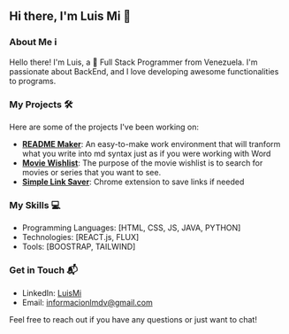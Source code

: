 ## Hi there, I'm Luis Mi 👋

### About Me ℹ️

Hello there! I'm Luis, a 🚀 Full Stack Programmer from Venezuela. I'm passionate about BackEnd, and I love developing awesome functionalities to programs. 

### My Projects 🛠️

Here are some of the projects I've been working on:

- **[README Maker]([link-to-project](https://github.com/lumi-tip/README-Maker-react))**: An easy-to-make work environment that will tranform what you write into md syntax just as if you were working with Word
- **[Movie Wishlist]([link-to-project](https://github.com/lumi-tip/Movie-wishlist-JS))**: The purpose of the movie wishlist is to search for movies or series that you want to see.
- **[Simple Link Saver]([link-to-project](https://github.com/lumi-tip/LinkSaver_Extension))**: Chrome extension to save links if needed

### My Skills 💻

- Programming Languages: [HTML, CSS, JS, JAVA, PYTHON]
- Technologies: [REACT.js, FLUX]
- Tools: [BOOSTRAP, TAILWIND]

### Get in Touch 📬

- LinkedIn: [LuisMi](https://www.linkedin.com/in/luis-miguel-del-valle-149a1a224/)
- Email: [informacionlmdv@gmail.com](mailto:informacionlmdv@gmail.com)

Feel free to reach out if you have any questions or just want to chat!
